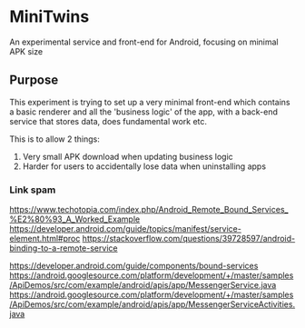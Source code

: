 # MiniTwins
An experimental service and front-end for Android, focusing on minimal APK size

## Purpose

This experiment is trying to set up a very minimal front-end which contains a basic renderer and all the 'business logic' of the app, with a back-end service that stores data, does fundamental work etc.

This is to allow 2 things:

1. Very small APK download when updating business logic
2. Harder for users to accidentally lose data when uninstalling apps

### Link spam

https://www.techotopia.com/index.php/Android_Remote_Bound_Services_%E2%80%93_A_Worked_Example
https://developer.android.com/guide/topics/manifest/service-element.html#proc
https://stackoverflow.com/questions/39728597/android-binding-to-a-remote-service

https://developer.android.com/guide/components/bound-services
https://android.googlesource.com/platform/development/+/master/samples/ApiDemos/src/com/example/android/apis/app/MessengerService.java
https://android.googlesource.com/platform/development/+/master/samples/ApiDemos/src/com/example/android/apis/app/MessengerServiceActivities.java
